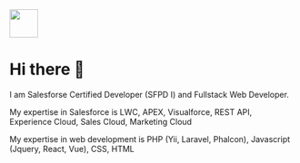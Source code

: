 <img src="https://drm--c.na114.content.force.com/servlet/servlet.ImageServer?id=0153k00000A5Mtz&amp;oid=00DF0000000gZsu&amp;lastMod=1617268528000" alt="" style="height:50px;weight:auto">

# Hi there 👋

I am Salesforse Certified Developer (SFPD I) and Fullstack Web Developer.

My expertise in Salesforce is LWC, APEX, Visualforce, REST API, Experience Cloud, Sales Cloud, Marketing Cloud

My expertise in web development is PHP (Yii, Laravel, Phalcon), Javascript (Jquery, React, Vue), CSS, HTML

